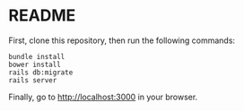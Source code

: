 # README

First, clone this repository, then run the following commands:

```
bundle install
bower install
rails db:migrate
rails server
```

Finally, go to [http://localhost:3000](http://localhost:3000) in your browser.

